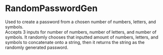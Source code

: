 # RandomPasswordGen
Used to create a password from a chosen number of numbers, letters, and symbols.
<br>
Accepts 3 inputs for number of numbers, number of letters, and number of symbols. It randomly chooses that inputted amount of numbers, letters, and symbols to concatenate onto a string, then it returns the string as the randomly generated password.
